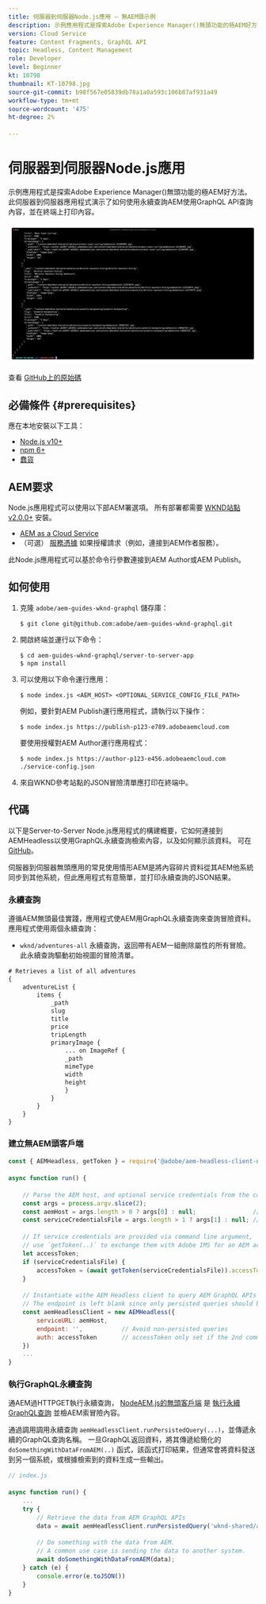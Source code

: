 ```yaml
---
title: 伺服器到伺服器Node.js應用 — 無AEM頭示例
description: 示例應用程式是探索Adobe Experience Manager()無頭功能的極AEM好方法。 此伺服器端Node.js應用程式演示了如何使用永續查詢AEM使用GraphQL API查詢內容。
version: Cloud Service
feature: Content Fragments, GraphQL API
topic: Headless, Content Management
role: Developer
level: Beginner
kt: 10798
thumbnail: KT-10798.jpg
source-git-commit: b98f567e05839db78a1a0a593c106b87af931a49
workflow-type: tm+mt
source-wordcount: '475'
ht-degree: 2%

---
```


# 伺服器到伺服器Node.js應用

示例應用程式是探索Adobe Experience Manager()無頭功能的極AEM好方法。 此伺服器到伺服器應用程式演示了如何使用永續查詢AEM使用GraphQL API查詢內容，並在終端上打印內容。

![帶無頭功能的伺服器到伺服器Node.js應AEM用](./assets/server-to-server-app/server-to-server-app.png)

查看 [GitHub上的原始碼](https://github.com/adobe/aem-guides-wknd-graphql/tree/main/server-to-server-app)

## 必備條件 {#prerequisites}

應在本地安裝以下工具：

+ [Node.js v10+](https://nodejs.org/en/)
+ [npm 6+](https://www.npmjs.com/)
+ [蠢貨](https://git-scm.com/)

## AEM要求

Node.js應用程式可以使用以下部AEM署選項。 所有部署都需要 [WKND站點v2.0.0+](https://github.com/adobe/aem-guides-wknd/releases/latest) 安裝。

+ [AEM as a Cloud Service ](https://experienceleague.adobe.com/docs/experience-manager-cloud-service/content/implementing/deploying/overview.html)
+ （可選） [服務憑據](https://experienceleague.adobe.com/docs/experience-manager-cloud-service/content/implementing/developing/generating-access-tokens-for-server-side-apis.html) 如果授權請求（例如，連接到AEM作者服務）。

此Node.js應用程式可以基於命令行參數連接到AEM Author或AEM Publish。

## 如何使用

1. 克隆 `adobe/aem-guides-wknd-graphql` 儲存庫：

   ```shell
   $ git clone git@github.com:adobe/aem-guides-wknd-graphql.git
   ```

1. 開啟終端並運行以下命令：

   ```shell
   $ cd aem-guides-wknd-graphql/server-to-server-app
   $ npm install
   ```

1. 可以使用以下命令運行應用：

   ```
   $ node index.js <AEM_HOST> <OPTIONAL_SERVICE_CONFIG_FILE_PATH>
   ```

   例如，要針對AEM Publish運行應用程式，請執行以下操作：

   ```shell
   $ node index.js https://publish-p123-e789.adobeaemcloud.com
   ```

   要使用授權對AEM Author運行應用程式：

   ```shell
   $ node index.js https://author-p123-e456.adobeaemcloud.com ./service-config.json
   ```

1. 來自WKND參考站點的JSON冒險清單應打印在終端中。

## 代碼

以下是Server-to-Server Node.js應用程式的構建概要，它如何連接到AEMHeadless以使用GraphQL永續查詢檢索內容，以及如何顯示該資料。 可在 [GitHub](https://github.com/adobe/aem-guides-wknd-graphql/tree/main/server-to-server-app)。

伺服器到伺服器無頭應用的常見使用情形AEM是將內容碎片資料從其AEM他系統同步到其他系統，但此應用程式有意簡單，並打印永續查詢的JSON結果。

### 永續查詢

遵循AEM無頭最佳實踐，應用程式使AEM用GraphQL永續查詢來查詢冒險資料。 應用程式使用兩個永續查詢：

+ `wknd/adventures-all` 永續查詢，返回帶有AEM一組刪除屬性的所有冒險。 此永續查詢驅動初始視圖的冒險清單。

```
# Retrieves a list of all adventures
{
    adventureList {
        items {
            _path
            slug
            title
            price
            tripLength
            primaryImage {
                ... on ImageRef {
                _path
                mimeType
                width
                height
                }
            }
        }
    }
}
```

### 建立無AEM頭客戶端

```javascript
const { AEMHeadless, getToken } = require('@adobe/aem-headless-client-nodejs');

async function run() { 

    // Parse the AEM host, and optional service credentials from the command line arguments
    const args = process.argv.slice(2);
    const aemHost = args.length > 0 ? args[0] : null;                // Example: https://author-p123-e456.adobeaemcloud.com
    const serviceCredentialsFile = args.length > 1 ? args[1] : null; // Example: ./service-config.json

    // If service credentials are provided via command line argument,
    // use `getToken(..)` to exchange them with Adobe IMS for an AEM access token 
    let accessToken;
    if (serviceCredentialsFile) {
        accessToken = (await getToken(serviceCredentialsFile)).accessToken;
    }

    // Instantiate withe AEM Headless client to query AEM GraphQL APIs
    // The endpoint is left blank since only persisted queries should be used to query AEM's GraphQL APIs
    const aemHeadlessClient = new AEMHeadless({
        serviceURL: aemHost,
        endpoint: '',           // Avoid non-persisted queries
        auth: accessToken       // accessToken only set if the 2nd command line parameter is set
    })
    ...
}
```


### 執行GraphQL永續查詢

通AEM過HTTPGET執行永續查詢， [NodeAEM.js的無頭客戶端](https://github.com/adobe/aem-headless-client-nodejs) 是 [執行永續GraphQL查詢](https://github.com/adobe/aem-headless-client-nodejs#within-asyncawait) 並檢AEM索冒險內容。

通過調用調用永續查詢 `aemHeadlessClient.runPersistedQuery(...)`，並傳遞永續的GraphQL查詢名稱。 一旦GraphQL返回資料，將其傳遞給簡化的 `doSomethingWithDataFromAEM(..)` 函式，該函式打印結果，但通常會將資料發送到另一個系統，或根據檢索到的資料生成一些輸出。

```js
// index.js

async function run() { 
    ...
    try {
        // Retrieve the data from AEM GraphQL APIs
        data = await aemHeadlessClient.runPersistedQuery('wknd-shared/adventures-all')
        
        // Do something with the data from AEM. 
        // A common use case is sending the data to another system.
        await doSomethingWithDataFromAEM(data);
    } catch (e) {
        console.error(e.toJSON())
    }
}
```
